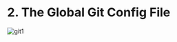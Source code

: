 # 2. The Global Git Config File

![git1](https://user-images.githubusercontent.com/50626798/231801538-853545da-6fcd-425c-b5cb-eb1ad59dab21.png)
